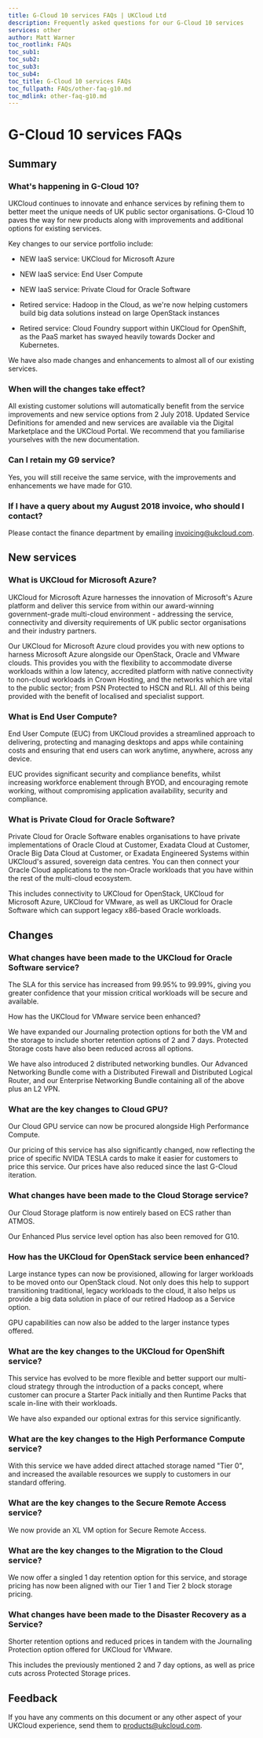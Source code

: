 ```yaml
---
title: G-Cloud 10 services FAQs | UKCloud Ltd
description: Frequently asked questions for our G-Cloud 10 services
services: other
author: Matt Warner
toc_rootlink: FAQs
toc_sub1: 
toc_sub2:
toc_sub3:
toc_sub4:
toc_title: G-Cloud 10 services FAQs
toc_fullpath: FAQs/other-faq-g10.md
toc_mdlink: other-faq-g10.md
---
```


# G-Cloud 10 services FAQs

## Summary

### What's happening in G-Cloud 10?

UKCloud continues to innovate and enhance services by refining them to better meet the unique needs of UK public sector organisations. G-Cloud 10 paves the way for new products along with improvements and additional options for existing services.

Key changes to our service portfolio include:

- NEW IaaS service: UKCloud for Microsoft Azure

- NEW IaaS service: End User Compute

- NEW IaaS service: Private Cloud for Oracle Software

- Retired service: Hadoop in the Cloud, as we're now helping customers build big data solutions instead on large OpenStack instances

- Retired service: Cloud Foundry support within UKCloud for OpenShift, as the PaaS market has swayed heavily towards Docker and Kubernetes.

We have also made changes and enhancements to almost all of our existing services.

### When will the changes take effect?

All existing customer solutions will automatically benefit from the service improvements and new service options from 2 July 2018. Updated Service Definitions for amended and new services are available via the Digital Marketplace and the UKCloud Portal. We recommend that you familiarise yourselves with the new documentation.

### Can I retain my G9 service?

Yes, you will still receive the same service, with the improvements and enhancements we have made for G10.

### If I have a query about my August 2018 invoice, who should I contact?

Please contact the finance department by emailing <invoicing@ukcloud.com>.

## New services

### What is UKCloud for Microsoft Azure?

UKCloud for Microsoft Azure harnesses the innovation of Microsoft's Azure platform and deliver this service from within our award-winning government-grade multi-cloud environment - addressing the service,  connectivity and diversity requirements of UK public sector organisations and their industry partners.

Our UKCloud for Microsoft Azure cloud provides you with new options to harness Microsoft Azure alongside our OpenStack, Oracle and VMware clouds. This provides you with the flexibility to accommodate diverse workloads within a low latency, accredited platform with native connectivity to non-cloud workloads in Crown Hosting, and the networks which are vital to the public sector; from PSN Protected to HSCN and RLI. All of this being provided with the benefit of localised and specialist support.

### What is End User Compute?

End User Compute (EUC) from UKCloud provides a streamlined approach to delivering, protecting and managing desktops and apps while containing costs and ensuring that end users can work anytime, anywhere, across any device.

EUC provides significant security and compliance benefits, whilst increasing workforce enablement through BYOD, and encouraging remote working, without compromising application availability, security and compliance.

### What is Private Cloud for Oracle Software?

Private Cloud for Oracle Software enables organisations to have private implementations of Oracle Cloud at Customer, Exadata Cloud at Customer, Oracle Big Data Cloud at Customer, or Exadata Engineered Systems within UKCloud's assured, sovereign data centres. You can then connect your Oracle Cloud applications to the non-Oracle workloads that you have within the rest of the multi-cloud ecosystem.

This includes connectivity to UKCloud for OpenStack, UKCloud for Microsoft Azure, UKCloud for VMware, as well as UKCloud for Oracle Software which can support legacy x86-based Oracle workloads.

## Changes

### What changes have been made to the UKCloud for Oracle Software service?

The SLA for this service has increased from 99.95% to 99.99%, giving you greater confidence that your mission critical workloads will be secure and available.

How has the UKCloud for VMware service been enhanced?

We have expanded our Journaling protection options for both the VM and the storage to include shorter retention options of 2 and 7 days. Protected Storage costs have also been reduced across all options.

We have also introduced 2 distributed networking bundles. Our Advanced Networking Bundle come with a Distributed Firewall and Distributed Logical Router, and our Enterprise Networking Bundle containing all of the above plus an L2 VPN.

### What are the key changes to Cloud GPU?

Our Cloud GPU service can now be procured alongside High Performance Compute.

Our pricing of this service has also significantly changed, now reflecting the price of specific NVIDA TESLA cards to make it easier for customers to price this service. Our prices have also reduced since the last G-Cloud iteration.

### What changes have been made to the Cloud Storage service?

Our Cloud Storage platform is now entirely based on ECS rather than ATMOS.

Our Enhanced Plus service level option has also been removed for G10.

### How has the UKCloud for OpenStack service been enhanced?

Large instance types can now be provisioned, allowing for larger workloads to be moved onto our OpenStack cloud. Not only does this help to support transitioning traditional, legacy workloads to the cloud, it also helps us provide a big data solution in place of our retired Hadoop as a Service option.

GPU capabilities can now also be added to the larger instance types offered.

### What are the key changes to the UKCloud for OpenShift service?

This service has evolved to be more flexible and better support our multi-cloud strategy through the introduction of a packs concept, where customer can procure a Starter Pack initially and then Runtime Packs that scale in-line with their workloads.

We have also expanded our optional extras for this service significantly.

### What are the key changes to the High Performance Compute service?

With this service we have added direct attached storage named "Tier 0", and increased the available resources we supply to customers in our standard offering.

### What are the key changes to the Secure Remote Access service?

We now provide an XL VM option for Secure Remote Access.

### What are the key changes to the Migration to the Cloud service?

We now offer a singled 1 day retention option for this service, and storage pricing has now been aligned with our Tier 1 and Tier 2 block storage pricing.

### What changes have been made to the Disaster Recovery as a Service?

Shorter retention options and reduced prices in tandem with the Journaling Protection option offered for UKCloud for VMware.

This includes the previously mentioned 2 and 7 day options, as well as price cuts across Protected Storage prices.

## Feedback

If you have any comments on this document or any other aspect of your UKCloud experience, send them to <products@ukcloud.com>.
